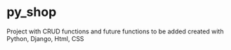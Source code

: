 # py_shop
Project with CRUD functions and future functions to be added created with Python, Django, Html, CSS
